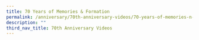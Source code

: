 ```yaml
---
title: 70 Years of Memories & Formation
permalink: /anniversary/70th-anniversary-videos/70-years-of-memories-n-formation/
description: ""
third_nav_title: 70th Anniversary Videos
---
```

